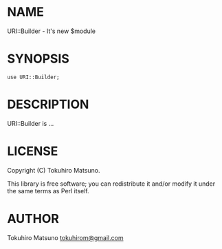 # NAME

URI::Builder - It's new $module

# SYNOPSIS

    use URI::Builder;

# DESCRIPTION

URI::Builder is ...

# LICENSE

Copyright (C) Tokuhiro Matsuno.

This library is free software; you can redistribute it and/or modify
it under the same terms as Perl itself.

# AUTHOR

Tokuhiro Matsuno <tokuhirom@gmail.com>
